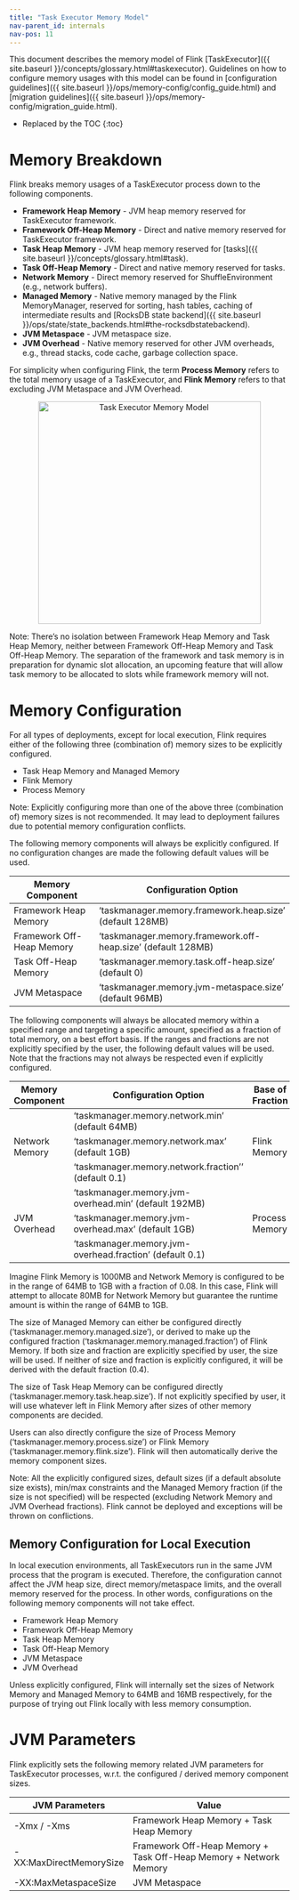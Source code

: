 ```yaml
---
title: "Task Executor Memory Model"
nav-parent_id: internals
nav-pos: 11
---
```

<!--
Licensed to the Apache Software Foundation (ASF) under one
or more contributor license agreements.  See the NOTICE file
distributed with this work for additional information
regarding copyright ownership.  The ASF licenses this file
to you under the Apache License, Version 2.0 (the
"License"); you may not use this file except in compliance
with the License.  You may obtain a copy of the License at

  http://www.apache.org/licenses/LICENSE-2.0

Unless required by applicable law or agreed to in writing,
software distributed under the License is distributed on an
"AS IS" BASIS, WITHOUT WARRANTIES OR CONDITIONS OF ANY
KIND, either express or implied.  See the License for the
specific language governing permissions and limitations
under the License.
-->

This document describes the memory model of Flink [TaskExecutor]({{ site.baseurl }}/concepts/glossary.html#taskexecutor).
Guidelines on how to configure memory usages with this model can be found in [configuration guidelines]({{ site.baseurl }}/ops/memory-config/config_guide.html) and [migration guidelines]({{ site.baseurl }}/ops/memory-config/migration_guide.html).

* Replaced by the TOC
{:toc}

# Memory Breakdown

Flink breaks memory usages of a TaskExecutor process down to the following components.
- **Framework Heap Memory** - JVM heap memory reserved for TaskExecutor framework.
- **Framework Off-Heap Memory** - Direct and native memory reserved for TaskExecutor framework.
- **Task Heap Memory** - JVM heap memory reserved for [tasks]({{ site.baseurl }}/concepts/glossary.html#task).
- **Task Off-Heap Memory** - Direct and native memory reserved for tasks.
- **Network Memory** - Direct memory reserved for ShuffleEnvironment (e.g., network buffers).
- **Managed Memory** - Native memory managed by the Flink MemoryManager, reserved for sorting, hash tables, caching of intermediate results and [RocksDB state backend]({{ site.baseurl }}/ops/state/state_backends.html#the-rocksdbstatebackend).
- **JVM Metaspace** - JVM metaspace size.
- **JVM Overhead** - Native memory reserved for other JVM overheads, e.g., thread stacks, code cache, garbage collection space.

For simplicity when configuring Flink, the term **Process Memory** refers to the total memory usage of a TaskExecutor, and **Flink Memory** refers to that excluding JVM Metaspace and JVM Overhead.

<div style="text-align: center;">
<img src="{{ site.baseurl }}/fig/tm_memory_model.svg" alt="Task Executor Memory Model" height="400px" style="text-align: center;"/>
</div>

Note: There’s no isolation between Framework Heap Memory and Task Heap Memory, neither between Framework Off-Heap Memory and Task Off-Heap Memory.
The separation of the framework and task memory is in preparation for dynamic slot allocation, an upcoming feature that will allow task memory to be allocated to slots while framework memory will not.

# Memory Configuration

For all types of deployments, except for local execution, Flink requires either of the following three (combination of) memory sizes to be explicitly configured.
- Task Heap Memory and Managed Memory
- Flink Memory
- Process Memory

Note: Explicitly configuring more than one of the above three (combination of) memory sizes is not recommended.
It may lead to deployment failures due to potential memory configuration conflicts.

The following memory components will always be explicitly configured.
If no configuration changes are made the following default values will be used.

<table class="table table-bordered">
  <thead>
    <tr>
      <th class="text-left" style="width: 40%">Memory Component</th>
      <th class="text-left" style="width: 60%">Configuration Option</th>
    </tr>
  </thead>
  <tbody>
    <tr>
      <td>Framework Heap Memory</td>
      <td>‘taskmanager.memory.framework.heap.size’ (default 128MB)</td>
    </tr>
    <tr>
      <td>Framework Off-Heap Memory</td>
      <td>‘taskmanager.memory.framework.off-heap.size’ (default 128MB)</td>
    </tr>
    <tr>
      <td>Task Off-Heap Memory</td>
      <td>‘taskmanager.memory.task.off-heap.size’ (default 0)</td>
    </tr>
    <tr>
      <td>JVM Metaspace</td>
      <td>‘taskmanager.memory.jvm-metaspace.size’ (default 96MB)</td>
    </tr>
  </tbody>
</table>

The following components will always be allocated memory within a specified range and targeting a specific amount, specified as a fraction of total memory, on a best effort basis.
If the ranges and fractions are not explicitly specified by the user, the following default values will be used.
Note that the fractions may not always be respected even if explicitly configured.

<table class="table table-bordered">
  <thead>
    <tr>
      <th class="text-left" style="width: 25%">Memory Component</th>
      <th class="text-left" style="width: 50%">Configuration Option</th>
      <th class="text-left" style="width: 25%">Base of Fraction</th>
    </tr>
  </thead>
  <tbody>
    <tr>
      <td rowspan="3">Network Memory</td>
      <td>‘taskmanager.memory.network.min’ (default 64MB)</td>
      <td rowspan="3">Flink Memory</td>
    </tr>
    <tr>
      <td>‘taskmanager.memory.network.max’ (default 1GB)</td>
    </tr>
    <tr>
      <td>‘taskmanager.memory.network.fraction’’ (default 0.1)</td>
    </tr>
    <tr>
      <td rowspan="3">JVM Overhead</td>
      <td>‘taskmanager.memory.jvm-overhead.min’ (default 192MB)</td>
      <td rowspan="3">Process Memory</td>
    </tr>
    <tr>
      <td>‘taskmanager.memory.jvm-overhead.max’ (default 1GB)</td>
    </tr>
    <tr>
      <td>‘taskmanager.memory.jvm-overhead.fraction’ (default 0.1)</td>
    </tr>
  </tbody>
</table>

Imagine Flink Memory is 1000MB and Network Memory is configured to be in the range of 64MB to 1GB with a fraction of 0.08.
In this case, Flink will attempt to allocate 80MB for Network Memory but guarantee the runtime amount is within the range of 64MB to 1GB.  

The size of Managed Memory can either be configured directly (‘taskmanager.memory.managed.size’), or derived to make up the configured fraction (‘taskmanager.memory.managed.fraction’) of Flink Memory.
If both size and fraction are explicitly specified by user, the size will be used.
If neither of size and fraction is explicitly configured, it will be derived with the default fraction (0.4).

The size of Task Heap Memory can be configured directly (‘taskmanager.memory.task.heap.size’).
If not explicitly specified by user, it will use whatever left in Flink Memory after sizes of other memory components are decided.

Users can also directly configure the size of Process Memory (‘taskmanager.memory.process.size’) or Flink Memory (‘taskmanager.memory.flink.size’).
Flink will then automatically derive the memory component sizes.

Note: All the explicitly configured sizes, default sizes (if a default absolute size exists), min/max constraints and the Managed Memory fraction (if the size is not specified) will be respected (excluding Network Memory and JVM Overhead fractions).
Flink cannot be deployed and exceptions will be thrown on conflictions.

## Memory Configuration for Local Execution

In local execution environments, all TaskExecutors run in the same JVM process that the program is executed.
Therefore, the configuration cannot affect the JVM heap size, direct memory/metaspace limits, and the overall memory reserved for the process.
In other words, configurations on the following memory components will not take effect.
- Framework Heap Memory
- Framework Off-Heap Memory
- Task Heap Memory
- Task Off-Heap Memory
- JVM Metaspace
- JVM Overhead

Unless explicitly configured, Flink will internally set the sizes of Network Memory and Managed Memory to 64MB and 16MB respectively, for the purpose of trying out Flink locally with less memory consumption. 

# JVM Parameters
Flink explicitly sets the following memory related JVM parameters for TaskExecutor processes, w.r.t. the configured / derived memory component sizes.

<table class="table table-bordered">
  <thead>
    <tr>
      <th class="text-left" style="width: 30%">JVM Parameters</th>
      <th class="text-left" style="width: 70%">Value</th>
    </tr>
  </thead>
  <tbody>
    <tr>
      <td>-Xmx / -Xms</td>
      <td>Framework Heap Memory + Task Heap Memory</td>
    </tr>
    <tr>
      <td>-XX:MaxDirectMemorySize</td>
      <td>Framework Off-Heap Memory + Task Off-Heap Memory + Network Memory</td>
    </tr>
    <tr>
      <td>-XX:MaxMetaspaceSize</td>
      <td>JVM Metaspace</td>
    </tr>
  </tbody>
</table>
